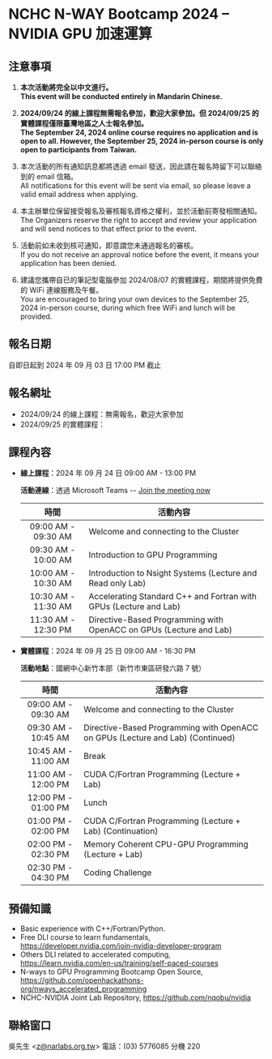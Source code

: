 
# NCHC N-WAY Bootcamp 2024 – NVIDIA GPU 加速運算

## 注意事項

 1. **本次活動將完全以中文進行。**\
    **This event will be conducted entirely in Mandarin Chinese.**

 2. **2024/09/24 的線上課程無需報名參加，歡迎大家參加。但 2024/09/25 的實體課程僅限臺灣地區之人士報名參加。**\
    **The September 24, 2024 online course requires no application and is open to all. However, the September 25, 2024 in-person course is only open to participants from Taiwan.**

 3. 本次活動的所有通知訊息都將透過 email 發送，因此請在報名時留下可以聯絡到的 email 信箱。\
    All notifications for this event will be sent via email, so please leave a valid email address when applying.

 4. 本主辦單位保留接受報名及審核報名資格之權利，並於活動前寄發相關通知。\
    The Organizers reserve the right to accept and review your application and will send notices to that effect prior to the event.

 5. 活動前如未收到核可通知，即意謂您未通過報名的審核。\
    If you do not receive an approval notice before the event, it means your application has been denied.

 6. 建議您攜帶自已的筆記型電腦參加 2024/08/07 的實體課程，期間將提供免費的 WiFi 連線服務及午餐。\
    You are encouraged to bring your own devices to the September 25, 2024 in-person course, during which free WiFi and lunch will be provided.

## 報名日期

自即日起到 2024 年 09 月 03 日 17:00 PM 截止

## 報名網址

 -  2024/09/24 的線上課程：無需報名，歡迎大家參加
 -  2024/09/25 的實體課程：<!-- 請到 <https://www.openhackathons.org/s/siteevent/a0CUP00000L44xb2AB/se000344> 報名 -->

## 課程內容

 -  **線上課程**：2024 年 09 月 24 日 09:00 AM - 13:00 PM

    **活動連線**：透過 Microsoft Teams -- [Join the meeting now](#)

    | 時間 | 活動內容 |
    | :--: | -------- |
    | 09:00 AM - 09:30 AM | Welcome and connecting to the Cluster |
    | 09:30 AM - 10:00 AM | Introduction to GPU Programming |
    | 10:00 AM - 10:30 AM | Introduction to Nsight Systems (Lecture and Read only Lab) |
    | 10:30 AM - 11:30 AM | Accelerating Standard C++ and Fortran with GPUs (Lecture and Lab) |
    | 11:30 AM - 12:30 PM | Directive-Based Programming with OpenACC on GPUs (Lecture and Lab) |

 -  **實體課程**：2024 年 09 月 25 日 09:00 AM - 16:30 PM

    **活動地點**：國網中心新竹本部（新竹市東區研發六路 7 號）

    | 時間 | 活動內容 |
    | :--: | -------- |
    | 09:00 AM - 09:30 AM | Welcome and connecting to the Cluster |
    | 09:30 AM - 10:45 AM | Directive-Based Programming with OpenACC on GPUs (Lecture and Lab) (Continued) |
    | 10:45 AM - 11:00 AM | Break |
    | 11:00 AM - 12:00 PM | CUDA C/Fortran Programming (Lecture + Lab) |
    | 12:00 PM - 01:00 PM | Lunch |
    | 01:00 PM - 02:00 PM | CUDA C/Fortran Programming (Lecture + Lab) (Continuation) |
    | 02:00 PM - 02:30 PM | Memory Coherent CPU-GPU Programming (Lecture + Lab) |
    | 02:30 PM - 04:30 PM | Coding Challenge |

## 預備知識

 -  Basic experience with C++/Fortran/Python.
 -  Free DLI course to learn fundamentals, <https://developer.nvidia.com/join-nvidia-developer-program>
 -  Others DLI related to accelerated computing, <https://learn.nvidia.com/en-us/training/self-paced-courses>
 -  N-ways to GPU Programming Bootcamp Open Source, <https://github.com/openhackathons-org/nways_accelerated_programming>
 -  NCHC-NVIDIA Joint Lab Repository, <https://github.com/nqobu/nvidia>

## 聯絡窗口

吳先生 &lt;[z@narlabs.org.tw](mailto:z@narlabs.org.tw)&gt;
電話：(03) 5776085 分機 220

<!--
  vim:  ft=markdown ic et norl wrap sw=8 ts=8 sts=4:
  -->
